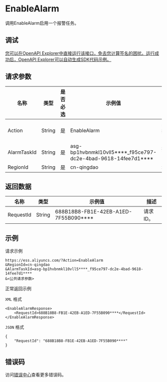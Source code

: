 # EnableAlarm

调用EnableAlarm启用一个报警任务。

## 调试

[您可以在OpenAPI Explorer中直接运行该接口，免去您计算签名的困扰。运行成功后，OpenAPI Explorer可以自动生成SDK代码示例。](https://api.aliyun.com/#product=Ess&api=EnableAlarm&type=RPC&version=2014-08-28)

## 请求参数

|名称|类型|是否必选|示例值|描述|
|--|--|----|---|--|
|Action|String|是|EnableAlarm|系统规定参数。取值：EnableAlarm |
|AlarmTaskId|String|是|asg-bp1hvbnmkl10vll5\*\*\*\*\_f95ce797-dc2e-4bad-9618-14fee7d1\*\*\*\*|报警任务ID。 |
|RegionId|String|是|cn-qingdao|地域ID。 |

## 返回数据

|名称|类型|示例值|描述|
|--|--|---|--|
|RequestId|String|688B18B8-FB1E-42EB-A1ED-7F55B090\*\*\*\*|请求ID。 |

## 示例

请求示例

```
https://ess.aliyuncs.com/?Action=EnableAlarm
&RegionId=cn-qingdao
&AlarmTaskId=asg-bp1hvbnmkl10vll5****_f95ce797-dc2e-4bad-9618-14fee7d1****
&<公共请求参数>
```

正常返回示例

`XML` 格式

```
<EnableAlarmResponse>
    <RequestId>688B18B8-FB1E-42EB-A1ED-7F55B090****</RequestId>
</EnableAlarmResponse>
```

`JSON` 格式

```
{
	"RequestId": "688B18B8-FB1E-42EB-A1ED-7F55B090****"
}
```

## 错误码

访问[错误中心](https://error-center.aliyun.com/status/product/Ess)查看更多错误码。

